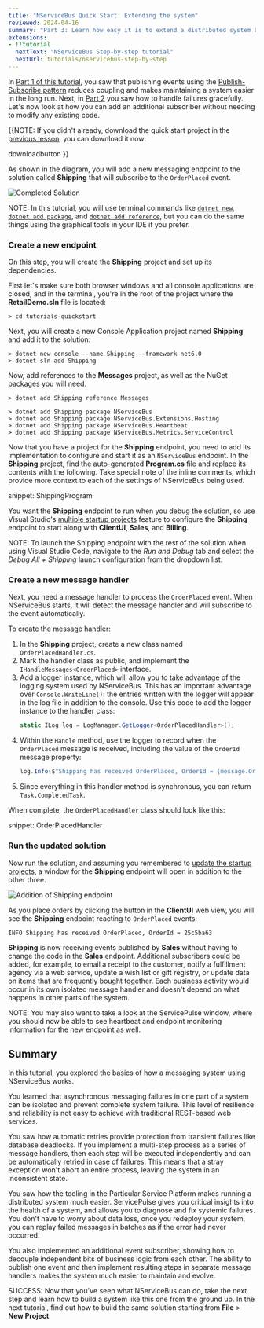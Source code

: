```yaml
---
title: "NServiceBus Quick Start: Extending the system"
reviewed: 2024-04-16
summary: "Part 3: Learn how easy it is to extend a distributed system by adding new functionality without affecting the other components of the system"
extensions:
- !!tutorial
  nextText: "NServiceBus Step-by-step tutorial"
  nextUrl: tutorials/nservicebus-step-by-step
---
```


In [Part 1 of this tutorial](/tutorials/quickstart), you saw that publishing events using the [Publish-Subscribe pattern](/nservicebus/messaging/publish-subscribe/) reduces coupling and makes maintaining a system easier in the long run. Next, in [Part 2](/tutorials/quickstart/tutorial-reliability.md) you saw how to handle failures gracefully. Let's now look at how you can add an additional subscriber without needing to modify any existing code.

{{NOTE:
If you didn't already, download the quick start project in the [previous lesson](/tutorials/quickstart), you can download it now:

downloadbutton
}}

As shown in the diagram, you will add a new messaging endpoint to the solution called **Shipping** that will subscribe to the `OrderPlaced` event.

![Completed Solution](after.svg "width=680")

NOTE: In this tutorial, you will use terminal commands like [`dotnet new`](https://docs.microsoft.com/en-us/dotnet/core/tools/dotnet-new), [`dotnet add package`](https://docs.microsoft.com/en-us/dotnet/core/tools/dotnet-add-package), and [`dotnet add reference`](https://docs.microsoft.com/en-us/dotnet/core/tools/dotnet-add-reference), but you can do the same things using the graphical tools in your IDE if you prefer.

### Create a new endpoint
On this step, you will create the **Shipping** project and set up its dependencies.

First let's make sure both browser windows and all console applications are closed, and in the terminal,  you're in the root of the project where the **RetailDemo.sln** file is located:

```shell
> cd tutorials-quickstart
```

Next, you will create a new Console Application project named **Shipping** and add it to the solution:

```shell
> dotnet new console --name Shipping --framework net6.0
> dotnet sln add Shipping
```

Now, add references to the **Messages** project, as well as the NuGet packages you will need.

```shell
> dotnet add Shipping reference Messages

> dotnet add Shipping package NServiceBus
> dotnet add Shipping package NServiceBus.Extensions.Hosting
> dotnet add Shipping package NServiceBus.Heartbeat
> dotnet add Shipping package NServiceBus.Metrics.ServiceControl
```

Now that you have a project for the **Shipping** endpoint, you need to add its implementation to configure and start it as an `NServiceBus` endpoint. In the **Shipping** project, find the auto-generated **Program.cs** file and replace its contents with the following.
Take special note of the inline comments, which provide more context to each of the settings of NServiceBus being used.

snippet: ShippingProgram

You want the **Shipping** endpoint to run when you debug the solution, so use Visual Studio's [multiple startup projects](https://docs.microsoft.com/en-us/visualstudio/ide/how-to-set-multiple-startup-projects) feature to configure the **Shipping** endpoint to start along with **ClientUI**, **Sales**, and **Billing**.

NOTE:  To launch the Shipping endpoint with the rest of the solution when using Visual Studio Code, navigate to the _Run and Debug_ tab and select the _Debug All + Shipping_ launch configuration from the dropdown list.

### Create a new message handler

Next, you need a message handler to process the `OrderPlaced` event. When NServiceBus starts, it will detect the message handler and will subscribe to the event automatically.

To create the message handler:

1. In the **Shipping** project, create a new class named `OrderPlacedHandler.cs`.
1. Mark the handler class as public, and implement the `IHandleMessages<OrderPlaced>` interface.
1. Add a logger instance, which will allow you to take advantage of the logging system used by NServiceBus. This has an important advantage over `Console.WriteLine()`: the entries written with the logger will appear in the log file in addition to the console. Use this code to add the logger instance to the handler class:
    ```cs
    static ILog log = LogManager.GetLogger<OrderPlacedHandler>();
    ```
1. Within the `Handle` method, use the logger to record when the `OrderPlaced` message is received, including the value of the `OrderId` message property:
    ```cs
    log.Info($"Shipping has received OrderPlaced, OrderId = {message.OrderId}");
    ```
1. Since everything in this handler method is synchronous, you can return `Task.CompletedTask`.

When complete, the `OrderPlacedHandler` class should look like this:

snippet: OrderPlacedHandler

### Run the updated solution

Now run the solution, and assuming you remembered to [update the startup projects](https://msdn.microsoft.com/en-us/library/ms165413.aspx), a window for the **Shipping** endpoint will open in addition to the other three.

![Addition of Shipping endpoint](add-shipping-endpoint-2.png)

As you place orders by clicking the button in the **ClientUI** web view, you will see the **Shipping** endpoint reacting to `OrderPlaced` events:

```
INFO Shipping has received OrderPlaced, OrderId = 25c5ba63
```

**Shipping** is now receiving events published by **Sales** without having to change the code in the **Sales** endpoint. Additional subscribers could be added, for example, to email a receipt to the customer, notify a fulfillment agency via a web service, update a wish list or gift registry, or update data on items that are frequently bought together. Each business activity would occur in its own isolated message handler and doesn't depend on what happens in other parts of the system.

NOTE: You may also want to take a look at the ServicePulse window, where you should now be able to see heartbeat and endpoint monitoring information for the new endpoint as well.

## Summary

In this tutorial, you explored the basics of how a messaging system using NServiceBus works.

You learned that asynchronous messaging failures in one part of a system can be isolated and prevent complete system failure. This level of resilience and reliability is not easy to achieve with traditional REST-based web services.

You saw how automatic retries provide protection from transient failures like database deadlocks. If you implement a multi-step process as a series of message handlers, then each step will be executed independently and can be automatically retried in case of failures. This means that a stray exception won't abort an entire process, leaving the system in an inconsistent state.

You saw how the tooling in the Particular Service Platform makes running a distributed system much easier. ServicePulse gives you critical insights into the health of a system, and allows you to diagnose and fix systemic failures. You don't have to worry about data loss, once you redeploy your system, you can replay failed messages in batches as if the error had never occurred.

You also implemented an additional event subscriber, showing how to decouple independent bits of business logic from each other. The ability to publish one event and then implement resulting steps in separate message handlers makes the system much easier to maintain and evolve.

SUCCESS: Now that you've seen what NServiceBus can do, take the next step and learn how to build a system like this one from the ground up. In the next tutorial, find out how to build the same solution starting from **File** > **New Project**.

<style type="text/css">
  .btn-outline {
    border: 1px solid #00A3C4;
    background-color: #fff;
    color: #00A3C4;
    margin-right: 15px;
    padding-left: 45px;
    background: url('tweet.svg') no-repeat left 15px top 11px / 22px 22px;
  }

  .btn-outline:hover {
    background: url('tweet-hover.svg') no-repeat left 15px top 11px / 22px 22px, #00A3C4;
  }
</style>

<script src="//platform.twitter.com/oct.js" type="text/javascript"></script>
<script async src="https://www.googletagmanager.com/gtag/js?id=AW-691241604"></script>
<script type="text/javascript">
  // Twitter view
  window.twttr && twttr.conversion.trackPid('o3bkg', { tw_sale_amount: 0, tw_order_quantity: 0 });
  window.dataLayer = window.dataLayer || [];
  function gtag(){dataLayer.push(arguments);}
  gtag('js', new Date());
  gtag('config', 'AW-691241604', {'transport_type': 'beacon'});
  // Google view
  gtag('event', 'conversion', {'send_to': 'AW-691241604/vSZvCJ-K78kBEISFzskC'});
  (function () {
    var onJQuery = function () {
      $('.inline-download .dropdown-menu a:first').click(function(e) {
        // Twitter download
        twttr.conversion.trackPid('o3ay4', { tw_sale_amount: 0, tw_order_quantity: 0 });
        // Google download
        gtag('event', 'conversion', {
          'send_to': 'AW-691241604/ERjYCIn31ckBEISFzskC',
          'transaction_id': ''
        });
      });
      $(function () {
        $('.tutorial-actions').prepend('<a href="#" id="tweet-completion" class="btn btn-outline btn-info btn-lg">Share your accomplishment</a>');
        $('#tweet-completion').on('click', function (e) {
          e.preventDefault();
          gtag('event','quick_start_tweet_completion_click', { 'send_to': 'G-GMZ1FS541B' });
          window.ga && window.ga('send', 'event', 'QuickStart', 'TweetCompletionClick');
          window.open('https://twitter.com/intent/tweet?text=' + encodeURIComponent('I just completed the #NServiceBus Quick Start tutorial at docs.particular.net/tutorials/quickstart'));
        });
      });
    };
    var init = function () {
      if(window.$) {
        onJQuery();
      } else {
        setTimeout(function() { init(); }, 500);
      }
    };
    init();
  }());
</script>
